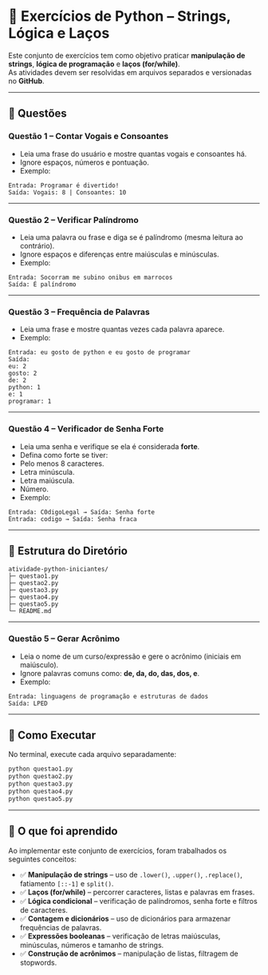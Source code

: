 # 🐍 Exercícios de Python – Strings, Lógica e Laços

Este conjunto de exercícios tem como objetivo praticar **manipulação de strings**, **lógica de programação** e **laços (for/while)**.  
As atividades devem ser resolvidas em arquivos separados e versionadas no **GitHub**.

---

## 📌 Questões

### Questão 1 – Contar Vogais e Consoantes
- Leia uma frase do usuário e mostre quantas vogais e consoantes há.  
- Ignore espaços, números e pontuação.  
- Exemplo:  

```
Entrada: Programar é divertido!
Saída: Vogais: 8 | Consoantes: 10
```

---

### Questão 2 – Verificar Palíndromo
- Leia uma palavra ou frase e diga se é palíndromo (mesma leitura ao contrário).  
- Ignore espaços e diferenças entre maiúsculas e minúsculas.  
- Exemplo:  

```
Entrada: Socorram me subino onibus em marrocos
Saída: É palíndromo
```


---

### Questão 3 – Frequência de Palavras
- Leia uma frase e mostre quantas vezes cada palavra aparece.  
- Exemplo:  
```
Entrada: eu gosto de python e eu gosto de programar
Saída:
eu: 2
gosto: 2
de: 2
python: 1
e: 1
programar: 1
```

---

### Questão 4 – Verificador de Senha Forte
- Leia uma senha e verifique se ela é considerada **forte**.  
- Defina como forte se tiver:
- Pelo menos 8 caracteres.  
- Letra minúscula.  
- Letra maiúscula.  
- Número.  
- Exemplo:  

```
Entrada: C0digoLegal → Saída: Senha forte
Entrada: codigo → Saída: Senha fraca
```
---

## 📂 Estrutura do Diretório
```
atividade-python-iniciantes/
├─ questao1.py
├─ questao2.py
├─ questao3.py
├─ questao4.py
├─ questao5.py
└─ README.md
```
---

### Questão 5 – Gerar Acrônimo
- Leia o nome de um curso/expressão e gere o acrônimo (iniciais em maiúsculo).  
- Ignore palavras comuns como: **de, da, do, das, dos, e**.  
- Exemplo:  
```
Entrada: linguagens de programação e estruturas de dados
Saída: LPED
```

---

## 🚀 Como Executar

No terminal, execute cada arquivo separadamente:

```bash
python questao1.py
python questao2.py
python questao3.py
python questao4.py
python questao5.py
```

---

## 📖 O que foi aprendido

Ao implementar este conjunto de exercícios, foram trabalhados os seguintes conceitos:

- ✅ **Manipulação de strings** – uso de `.lower()`, `.upper()`, `.replace()`, fatiamento `[::-1]` e `split()`.  
- ✅ **Laços (for/while)** – percorrer caracteres, listas e palavras em frases.  
- ✅ **Lógica condicional** – verificação de palíndromos, senha forte e filtros de caracteres.  
- ✅ **Contagem e dicionários** – uso de dicionários para armazenar frequências de palavras.  
- ✅ **Expressões booleanas** – verificação de letras maiúsculas, minúsculas, números e tamanho de strings.  
- ✅ **Construção de acrônimos** – manipulação de listas, filtragem de stopwords.  

